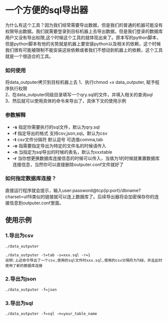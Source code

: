 # 一个方便的sql导出器  

为什么有这个工具？因为我们经常需要导出数据，但是我们的普通的机器可能没有权限导出数据。我们就需要登录到目标机器上去导出数据，但是我们登录的数据库用户又没有导出权限,这个时候这个工具的就体现出来了。原本写的python脚本，但是python脚本有他的劣势就是机器上要安装python以及相关的依赖，这个时候我们很有可能被限制不能安装这些依赖或者我们不想动到机器上的依赖，这个工具就是一个很适合的工具。

### 如何使用
将data_outputer拷贝到目标机器上去
1、执行chmod +x data_outputer, 赋予程序执行权限  
2、在data_outputer同级目录填写一个qry.sql的文件，并填入相关的查询sql  
3、然后就可以使用具体的命令来导出了，具体下文的使用示例  

### 参数解释
* **-s**  指定你需要执行的sql文件，默认为qry.sql
* **-f**  指定导出的格式 支持csv,json,sql。默认为csv
* **-t**  csv文件分隔符 默认逗号  可选值comma,tab
* **-o**  指需要指定导出为特定的文件名的时候请传入
* **-n**  当指定为sql导出的时候的表名，默认为xxxtable
* **-r**  当你想更换数据库连接信息的时候可以传入，当值为1的时候就重置数据库连接信息，当然你可以直接删除outputer.conf文件就好了  

### 如何指定数据库连接？
直接运行程序就会提示，输入user:password@tcp(ip:port)/dbname?charset=utf8类似的链接就可以连上数据库了。后续导出器将会加密保存你的连接信息到outputer.conf里面。

## 使用示例
### 1.导出为csv
```
./data_outputer 

./data_outputer -t=tab -s=xxx.sql -r=1
说明:上述命令导出了一个csv,使用的sql文件时xxx.sql,使用的csv分隔符为TAB，并且此时使用了新的数据库连接
```

### 2.导出为json
```
./data_outputer -f=json
```

### 3.导出为sql
```
./data_outputer -f=sql -n=your_table_name
```

